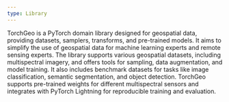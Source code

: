 ```yaml
---
type: Library
---
```


TorchGeo is a PyTorch domain library designed for geospatial data, providing datasets, samplers, transforms, and pre-trained models. It aims to simplify the use of geospatial data for machine learning experts and remote sensing experts. The library supports various geospatial datasets, including multispectral imagery, and offers tools for sampling, data augmentation, and model training. It also includes benchmark datasets for tasks like image classification, semantic segmentation, and object detection. TorchGeo supports pre-trained weights for different multispectral sensors and integrates with PyTorch Lightning for reproducible training and evaluation.